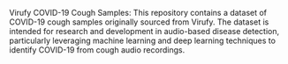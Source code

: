 Virufy COVID-19 Cough Samples:
This repository contains a dataset of COVID-19 cough samples originally sourced from Virufy. The dataset is intended for research and development in audio-based disease detection, particularly leveraging machine learning and deep learning techniques to identify COVID-19 from cough audio recordings.
